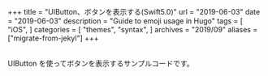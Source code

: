 +++
title = "UIButton、ボタンを表示する(Swift5.0)"
url = "2019-06-03"
date = "2019-06-03"
description = "Guide to emoji usage in Hugo"
tags = [
    "iOS",
]
categories = [
    "themes",
    "syntax",
]
archives = "2019/09"
aliases = ["migrate-from-jekyl"]
+++

<br>
UIButton を使ってボタンを表示するサンプルコードです。
